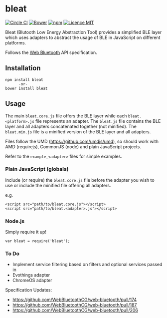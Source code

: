 # bleat

[![Circle CI](https://img.shields.io/circleci/project/thegecko/bleat.svg)](https://circleci.com/gh/thegecko/bleat)
[![Bower](https://img.shields.io/bower/v/bleat.svg)](http://bower.io/search/?q=bleat)
[![npm](https://img.shields.io/npm/dm/bleat.svg)](https://www.npmjs.com/package/bleat)
[![Licence MIT](https://img.shields.io/badge/licence-MIT-blue.svg)](http://opensource.org/licenses/MIT)

Bleat (Blutooth Low Energy Abstraction Tool) provides a simplified BLE layer which uses adapters to abstract the usage of BLE in JavaScript on different platforms.

Follows the [Web Bluetooth](https://webbluetoothcg.github.io/web-bluetooth/) API specification.

## Installation

```
npm install bleat
      -or-
bower install bleat
```

## Usage

The main `bleat.core.js` file offers the BLE layer while each `bleat.<platform>.js` file represents an adapter.
The `bleat.js` file contains the BLE layer and all adapters concatenated together (not minified).
The `bleat.min.js` file is a minified version of the BLE layer and all adapters.

Files follow the UMD (https://github.com/umdjs/umd), so should work with AMD (requirejs), CommonJS (node) and plain JavaScript projects.

Refer to the `example_<adapter>` files for simple examples.

### Plain JavaScript (globals)

Include (or require) the `bleat.core.js` file before the adapter you wish to use or include the minified file offering all adapters.

e.g.

```
<script src="path/to/bleat.core.js"></script>
<script src="path/to/bleat.<adapter>.js"></script>
```

### Node.js

Simply require it up!

```
var bleat = require('bleat');
```

### To Do
 * Implement service filtering based on filters and optional services passed in
 * Evothings adapter
 * ChromeOS adapter

Specification Updates:
 * https://github.com/WebBluetoothCG/web-bluetooth/pull/174
 * https://github.com/WebBluetoothCG/web-bluetooth/pull/187
 * https://github.com/WebBluetoothCG/web-bluetooth/pull/206